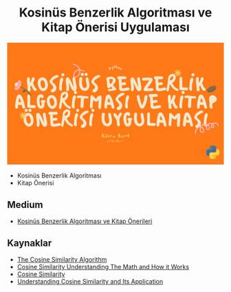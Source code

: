 <h1 align="center"> Kosinüs Benzerlik Algoritması ve Kitap Önerisi Uygulaması </h1>

<p align="left"> <img src="https://github.com/kubrakurt/cosine_similarity/blob/main/cosine_similarity_.png" /></p>

* Kosinüs Benzerlik Algoritması
* Kitap Önerisi

## Medium

* [Kosinüs Benzerlik Algoritması ve Kitap Önerileri]()

## Kaynaklar

* [The Cosine Similarity Algorithm](https://neo4j.com/docs/graph-algorithms/current/labs-algorithms/cosine/#:~:text=Cosine%20similarity%20is%20the%20cosine,%27%20lengths%20(or%20magnitudes).)
* [Cosine Similarity Understanding The Math and How it Works](https://www.machinelearningplus.com/nlp/cosine-similarity/)
* [Cosine Similarity](https://www.sciencedirect.com/topics/computer-science/cosine-similarity)
* [Understanding Cosine Similarity and Its Application](https://towardsdatascience.com/understanding-cosine-similarity-and-its-application-fd42f585296a)
